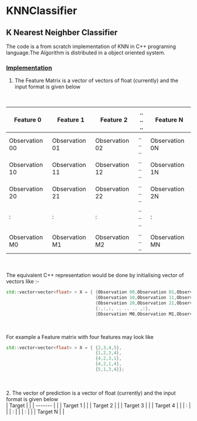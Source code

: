 # KNNClassifier
<h2>K Nearest Neighber Classifier </h2>

The code is a from scratch implementation of KNN in C++ programing language.The Algorithm is distributed in a object oriented system.

<h3><u>Implementation</u></h3>

1. The Feature Matrix is a vector of vectors of float (currently) and the input format is given below
<br>

| Feature 0 | Feature 1 | Feature 2 |  .. .. .. | Feature N |
| --------- | --------- | --------- | --------- | --------- |
| Observation 00 | Observation 01 | Observation 02|  .. .. .. | Observation 0N |
| Observation 10 | Observation 11 | Observation 12|  .. .. .. | Observation 1N |
| Observation 20 | Observation 21 | Observation 22|  .. .. .. | Observation 2N |
| : | : | :|  .. .. .. | : |
| Observation M0 | Observation M1 | Observation M2|  .. .. .. | Observation MN |

<br><br>
The equivalent C++ representation would be done by initialising vector of vectors like :-

```c++
std::vector<vector<float> > X = { {Observation 00,Observation 01,Observation 02,Observation 03, .. .. .., Observation 0N}, 
                                  {Observation 10,Observation 11,Observation 12,Observation 13, .. .. .., Observation 1N}, 
                                  {Observation 20,Observation 21,Observation 22,Observation 23, .. .. .., Observation 2N}, 
                                  {:,:,:, .. .. .. ,:},
                                  {Observation M0,Observation M1,Observation M2, .. .. .., Observation Mn}};
                                  
```
<br>
For example a Feature matrix with four features may look like


```c++
std::vector<vector<float> > X = { {2,3,4,5}, 
                                  {1,2,3,4}, 
                                  {4,2,3,1}, 
                                  {4,2,1,4}, 
                                  {5,1,3,4}};

```


<br><br>
2. The vector of prediction is a vector of float (currently) and the input format is given below
<br>
| Target |  |
| ------- | |
| Target 1 |  | 
| Target 2 |  |
| Target 3 |  |
| Target 4 |  |
|    :     |  |
|    :     |  |
|    :     |  |
| Target N |  |

